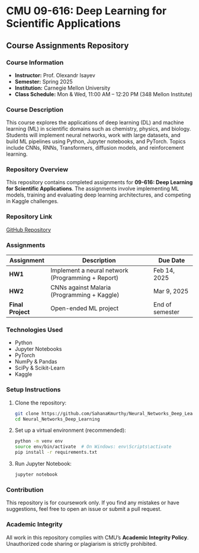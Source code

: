 # CMU 09-616: Deep Learning for Scientific Applications  

## Course Assignments Repository  

### Course Information  
- **Instructor:** Prof. Olexandr Isayev  
- **Semester:** Spring 2025  
- **Institution:** Carnegie Mellon University  
- **Class Schedule:** Mon & Wed, 11:00 AM – 12:20 PM (348 Mellon Institute)
  
### Course Description  
This course explores the applications of deep learning (DL) and machine learning (ML) in scientific domains such as chemistry, physics, and biology. Students will implement neural networks, work with large datasets, and build ML pipelines using Python, Jupyter notebooks, and PyTorch. Topics include CNNs, RNNs, Transformers, diffusion models, and reinforcement learning.  

### Repository Overview  
This repository contains completed assignments for **09-616: Deep Learning for Scientific Applications**. The assignments involve implementing ML models, training and evaluating deep learning architectures, and competing in Kaggle challenges.  

### Repository Link  
[GitHub Repository](https://github.com/SahanaKmurthy/Neural_Networks_Deep_Learning.git)  

### Assignments  
| Assignment | Description | Due Date |  
|------------|-------------|---------|  
| **HW1** | Implement a neural network (Programming + Report) | Feb 14, 2025 |  
| **HW2** | CNNs against Malaria (Programming + Kaggle) | Mar 9, 2025 |  
| **Final Project** | Open-ended ML project | End of semester |  

### Technologies Used  
- Python  
- Jupyter Notebooks  
- PyTorch  
- NumPy & Pandas  
- SciPy & Scikit-Learn  
- Kaggle  

### Setup Instructions  
1. Clone the repository:  
   ```bash
   git clone https://github.com/SahanaKmurthy/Neural_Networks_Deep_Learning.git
   cd Neural_Networks_Deep_Learning
   ```  
2. Set up a virtual environment (recommended):  
   ```bash
   python -m venv env
   source env/bin/activate  # On Windows: env\Scripts\activate
   pip install -r requirements.txt
   ```  
3. Run Jupyter Notebook:  
   ```bash
   jupyter notebook
   ```  

### Contribution  
This repository is for coursework only. If you find any mistakes or have suggestions, feel free to open an issue or submit a pull request.  

### Academic Integrity  
All work in this repository complies with CMU’s **Academic Integrity Policy**. Unauthorized code sharing or plagiarism is strictly prohibited.  
